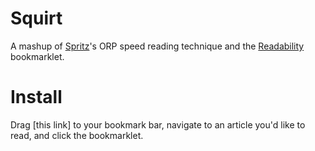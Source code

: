 # Squirt

A mashup of [Spritz](http://spritzinc.com)'s ORP speed reading technique and the [Readability](http://www.readability.com) bookmarklet.

# Install

Drag [this link] to your bookmark bar, navigate to an article you'd like to read, and click the bookmarklet.
